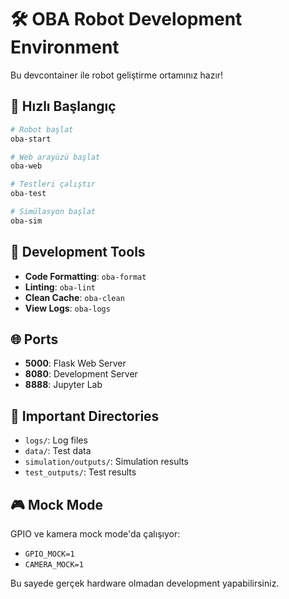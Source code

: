 # 🛠️ OBA Robot Development Environment

Bu devcontainer ile robot geliştirme ortamınız hazır!

## 🚀 Hızlı Başlangıç

```bash
# Robot başlat
oba-start

# Web arayüzü başlat
oba-web

# Testleri çalıştır
oba-test

# Simülasyon başlat
oba-sim
```

## 🔧 Development Tools

- **Code Formatting**: `oba-format`
- **Linting**: `oba-lint`
- **Clean Cache**: `oba-clean`
- **View Logs**: `oba-logs`

## 🌐 Ports

- **5000**: Flask Web Server
- **8080**: Development Server
- **8888**: Jupyter Lab

## 📁 Important Directories

- `logs/`: Log files
- `data/`: Test data
- `simulation/outputs/`: Simulation results
- `test_outputs/`: Test results

## 🎮 Mock Mode

GPIO ve kamera mock mode'da çalışıyor:
- `GPIO_MOCK=1`
- `CAMERA_MOCK=1`

Bu sayede gerçek hardware olmadan development yapabilirsiniz.
